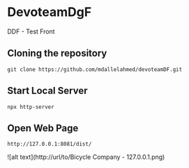 # DevoteamDgF
DDF - Test Front

## Cloning the repository

```git clone https://github.com/mdallelahmed/devoteamDF.git```

## Start Local Server

```npx http-server```

## Open Web Page 

```http://127.0.0.1:8081/dist/```

![alt text](http://url/to/Bicycle Company - 127.0.0.1.png)

